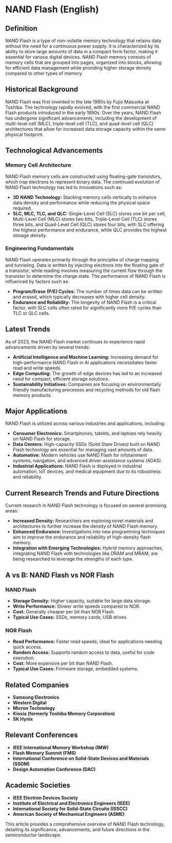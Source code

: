 # NAND Flash (English)

## Definition
NAND Flash is a type of non-volatile memory technology that retains data without the need for a continuous power supply. It is characterized by its ability to store large amounts of data in a compact form factor, making it essential for various digital devices. NAND Flash memory consists of memory cells that are grouped into pages, organized into blocks, allowing for efficient data management while providing higher storage density compared to other types of memory.

## Historical Background
NAND Flash was first invented in the late 1980s by Fujio Masuoka at Toshiba. The technology rapidly evolved, with the first commercial NAND Flash products introduced in the early 1990s. Over the years, NAND Flash has undergone significant advancements, including the development of multi-level cell (MLC), triple-level cell (TLC), and quad-level cell (QLC) architectures that allow for increased data storage capacity within the same physical footprint. 

## Technological Advancements
### Memory Cell Architecture
NAND Flash memory cells are constructed using floating-gate transistors, which trap electrons to represent binary data. The continued evolution of NAND Flash technology has led to innovations such as:

- **3D NAND Technology:** Stacking memory cells vertically to enhance data density and performance while reducing the physical space required.
- **SLC, MLC, TLC, and QLC:** Single-Level Cell (SLC) stores one bit per cell, Multi-Level Cell (MLC) stores two bits, Triple-Level Cell (TLC) stores three bits, and Quad-Level Cell (QLC) stores four bits, with SLC offering the highest performance and endurance, while QLC provides the highest storage density.

### Engineering Fundamentals
NAND Flash operates primarily through the principles of charge trapping and tunneling. Data is written by injecting electrons into the floating gate of a transistor, while reading involves measuring the current flow through the transistor to determine the charge state. The performance of NAND Flash is influenced by factors such as:

- **Program/Erase (P/E) Cycles:** The number of times data can be written and erased, which typically decreases with higher cell density.
- **Endurance and Reliability:** The longevity of NAND Flash is a critical factor, with SLC cells often rated for significantly more P/E cycles than TLC or QLC cells.

## Latest Trends
As of 2023, the NAND Flash market continues to experience rapid advancements driven by several trends:

- **Artificial Intelligence and Machine Learning:** Increasing demand for high-performance NAND Flash in AI applications necessitates faster read and write speeds.
- **Edge Computing:** The growth of edge devices has led to an increased need for compact, efficient storage solutions.
- **Sustainability Initiatives:** Companies are focusing on environmentally friendly manufacturing processes and recycling methods for old flash memory products.

## Major Applications
NAND Flash is utilized across various industries and applications, including:

- **Consumer Electronics:** Smartphones, tablets, and laptops rely heavily on NAND Flash for storage.
- **Data Centers:** High-capacity SSDs (Solid State Drives) built on NAND Flash technology are essential for managing vast amounts of data.
- **Automotive:** Modern vehicles use NAND Flash for infotainment systems, navigation, and advanced driver-assistance systems (ADAS).
- **Industrial Applications:** NAND Flash is deployed in industrial automation, IoT devices, and medical equipment due to its robustness and reliability.

## Current Research Trends and Future Directions
Current research in NAND Flash technology is focused on several promising areas:

- **Increased Density:** Researchers are exploring novel materials and architectures to further increase the density of NAND Flash memory.
- **Enhanced Endurance:** Investigations into new programming techniques aim to improve the endurance and reliability of high-density flash memory.
- **Integration with Emerging Technologies:** Hybrid memory approaches, integrating NAND Flash with technologies like DRAM and MRAM, are being researched to leverage the strengths of each type.

## A vs B: NAND Flash vs NOR Flash
### NAND Flash
- **Storage Density:** Higher capacity, suitable for large data storage.
- **Write Performance:** Slower write speeds compared to NOR.
- **Cost:** Generally cheaper per bit than NOR Flash.
- **Typical Use Cases:** SSDs, memory cards, USB drives.

### NOR Flash
- **Read Performance:** Faster read speeds, ideal for applications needing quick access.
- **Random Access:** Supports random access to data, useful for code execution.
- **Cost:** More expensive per bit than NAND Flash.
- **Typical Use Cases:** Firmware storage, embedded systems.

## Related Companies
- **Samsung Electronics**
- **Western Digital**
- **Micron Technology**
- **Kioxia (formerly Toshiba Memory Corporation)**
- **SK Hynix**

## Relevant Conferences
- **IEEE International Memory Workshop (IMW)**
- **Flash Memory Summit (FMS)**
- **International Conference on Solid-State Devices and Materials (SSDM)**
- **Design Automation Conference (DAC)**

## Academic Societies
- **IEEE Electron Devices Society**
- **Institute of Electrical and Electronics Engineers (IEEE)**
- **International Society for Solid-State Circuits (ISSCC)**
- **American Society of Mechanical Engineers (ASME)**

This article provides a comprehensive overview of NAND Flash technology, detailing its significance, advancements, and future directions in the semiconductor landscape.